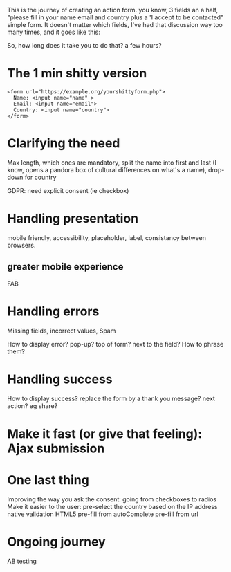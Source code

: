 This is the journey of creating an action form. you know, 3 fields an a half, "please fill in your name email and country plus a 'I accept to be contacted" simple form. It doesn't matter which fields, I've had that discussion way too many times, and it goes like this:

So, how long does it take you to do that? a few hours?

# The 1 min shitty version

    <form url="https://example.org/yourshittyform.php">
      Name: <input name="name" >
      Email: <input name="email">
      Country: <input name="country">
    </form>

# Clarifying the need

Max length, which ones are mandatory, split the name into first and last (I know, opens a pandora box of cultural differences on what's a name), drop-down for country

GDPR: need explicit consent (ie checkbox)

# Handling presentation
mobile friendly, accessibility, placeholder, label, consistancy between browsers.

## greater mobile experience
FAB

# Handling errors

Missing fields, incorrect values,
Spam

How to display error? pop-up? top of form? next to the field? How to phrase them?

# Handling success

How to display success? replace the form by a thank you message? next action? eg share?

# Make it fast (or give that feeling): Ajax submission

# One last thing

Improving the way you ask the consent: going from checkboxes to radios
Make it easier to the user: pre-select the country based on the IP address
native validation HTML5
pre-fill from autoComplete
pre-fill from url

# Ongoing journey

AB testing 


